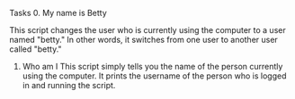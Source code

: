 Tasks
0. My name is Betty

This script changes the user who is currently using the computer to a user named "betty." In other words, it switches from one user to another user called "betty."

1. Who am I
This script simply tells you the name of the person currently using the computer. It prints the username of the person who is logged in and running the script.

